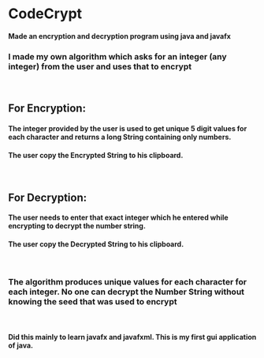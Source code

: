 # CodeCrypt

#### Made an encryption and decryption program using java and javafx
### I made my own algorithm which asks for an integer (any integer) from the user and uses that to encrypt
<br>

## For Encryption:
#### The integer provided by the user is used to get unique 5 digit values for each character and returns a long String containing only numbers. 
#### The user copy the Encrypted String to his clipboard.
<br>

## For Decryption:
#### The user needs to enter that exact integer which he entered while encrypting to decrypt the number string. 
#### The user copy the Decrypted String to his clipboard.

<br>

### The algorithm produces unique values for each character for each integer. No one can decrypt the Number String without knowing the seed that was used to encrypt

<br>

#### Did this mainly to learn javafx and javafxml. This is my first gui application of java.
